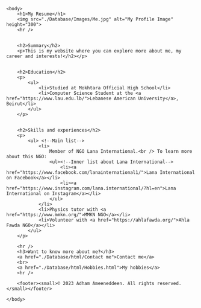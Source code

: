 <!DOCTYPE htm>
<htm>
    <head>
        <meta charset="UTF-8">
        <title>My Resume</title>
    </head>

    <body>
        <h1>My Resume</h1>
        <img src="./Database/Images/Me.jpg" alt="My Profile Image" height="300">
        <hr />


        <h2>Summary</h2>
        <p>This is my website where you can explore more about me, my career and interests!</h2></p>
        
        
        <h2>Education</h2>
        <p>
            <ul>
                <li>Studied at Mokhtara Official High School</li>
                <li>Computer Science Student at the <a href="https://www.lau.edu.lb/">Lebanese American University</a>, Beirut</li>
            </ul>
        </p>
        

        <h2>Skills and experiences</h2>
        <p>
            <ul> <!--Main list-->
                <li>
                    Member of NGO Lana International.<br /> To learn more about this NGO:
                    <ul><!--Inner list about Lana International-->
                        <li><a href="https://www.facebook.com/lanainternational1/">Lana International on Facebook</a></li>
                        <li><a href="https://www.instagram.com/lana.international/?hl=en">Lana International on Instagram</a></li>
                    </ul>
                </li>
                <li>Physics tutor with <a href="https://www.mmkn.org/">MMKN NGO</a></li>
                <li>Volunteer with <a href="https://ahlafawda.org/">Ahla Fawda NGO</a></li>
            </ul>
        </p>

        <hr />
        <h3>Want to know more about me?</h3>
        <a href="./Database/html/Contact me">Contact me</a>
        <br>
        <a href="./Database/html/Hobbies.html">My hobbies</a>
        <hr />

        <footer><small>© 2023 Adham Ameeneddeen. All rights reserved.</small></footer>
    
    </body>

</htm>



